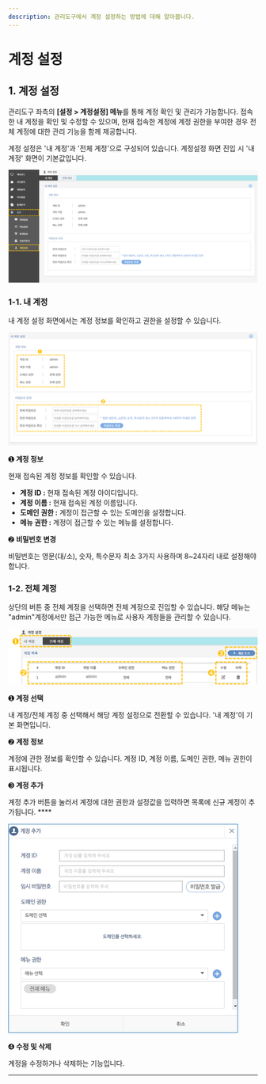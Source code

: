 ```yaml
---
description: 관리도구에서 계정 설정하는 방법에 대해 알아봅니다.
---
```


# 계정 설정

## 1. 계정 설정

관리도구 좌측의 **\[설정 > 계정설정] 메뉴**를 통해 계정 확인 및 관리가 가능합니다. 접속한 내 계정을 확인 및 수정할 수 있으며, 현재 접속한 계정에 계정 권한을 부여한 경우 전체 계정에 대한 관리 기능을 함께 제공합니다.

계정 설정은 '내 계정'과 '전체 계정'으로 구성되어 있습니다. 계정설정 화면 진입 시 '내 계정' 화면이 기본값입니다.&#x20;

![계정 설정 경로 ](<../.gitbook/assets/1.계정설정 경로.png>)

### 1-1. 내 계정

내 계정 설정 화면에서는 계정 정보를 확인하고 권한을 설정할 수 있습니다.         &#x20;

![내 계정 설정 화면   ](<../.gitbook/assets/2.내 계정.png>)

➊ **계정 정보**&#x20;

현재 접속된 계정 정보를 확인할 수 있습니다. &#x20;

* **계정 ID :** 현재 접속된 계정 아이디입니다.
* **계정 이름 :** 현재 접속된 계정 이름입니다.
* **도메인 권한 :** 계정이 접근할 수 있는 도메인을 설정합니다.
* **메뉴 권한 :** 계정이 접근할 수 있는 메뉴를 설정합니다.

&#x20;                   &#x20;

➋ **비밀번호 변경**&#x20;

비밀번호는 영문(대/소), 숫자, 특수문자 최소 3가지 사용하며 8\~24자리 내로 설정해야 합니다.



### 1-2. 전체 계정

상단의 버튼 중 전체 계정을 선택하면 전체 계정으로 진입할 수 있습니다. 해당 메뉴는 "admin"계정에서만 접근 가능한 메뉴로 사용자 계정들을 관리할 수 있습니다.

![전체 계정 설정 화면   ](../.gitbook/assets/3.전체계정.png)

➊ **계정 선택**&#x20;

내 계정/전체 계정 중 선택해서 해당 계정 설정으로 전환할 수 있습니다. '내 계정'이 기본 화면입니다.



➋ **계정 정보**&#x20;

계정에 관한 정보를 확인할 수 있습니다. 계정 ID, 계정 이름, 도메인 권한, 메뉴 권한이 표시됩니다.



➌ **계정 추가**

계정 추가 버튼을 눌러서 계정에 대한 권한과 설정값을 입력하면 목록에 신규 계정이 추가됩니다.   ****  &#x20;

![계정 추가 창 ](<../.gitbook/assets/4.계정 설정창.png>)

➍ **수정 및 삭제**

계정을 수정하거나 삭제하는 기능입니다. &#x20;

****
